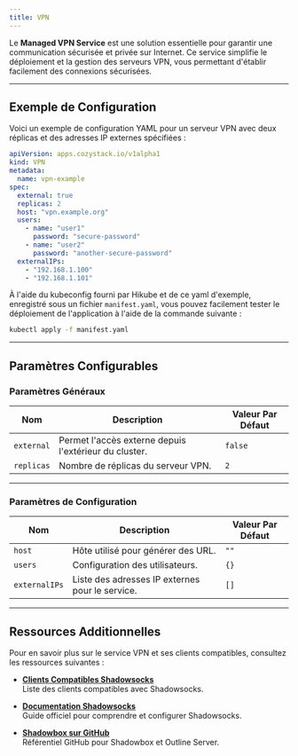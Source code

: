 ```yaml
---
title: VPN
---
```


Le **Managed VPN Service** est une solution essentielle pour garantir une communication sécurisée et privée sur Internet. Ce service simplifie le déploiement et la gestion des serveurs VPN, vous permettant d'établir facilement des connexions sécurisées.

---

## Exemple de Configuration

Voici un exemple de configuration YAML pour un serveur VPN avec deux réplicas et des adresses IP externes spécifiées :

```yaml
apiVersion: apps.cozystack.io/v1alpha1
kind: VPN
metadata:
  name: vpn-example
spec:
  external: true
  replicas: 2
  host: "vpn.example.org"
  users:
    - name: "user1"
      password: "secure-password"
    - name: "user2"
      password: "another-secure-password"
  externalIPs:
    - "192.168.1.100"
    - "192.168.1.101"
```

À l'aide du kubeconfig fourni par Hikube et de ce yaml d'exemple, enregistré sous un fichier `manifest.yaml`, vous pouvez facilement tester le déploiement de l'application à l'aide de la commande suivante :

```sh
kubectl apply -f manifest.yaml
```

---

## Paramètres Configurables

### **Paramètres Généraux**

| **Nom**        | **Description**                                      | **Valeur Par Défaut** |
|-----------------|------------------------------------------------------|------------------------|
| `external`     | Permet l'accès externe depuis l'extérieur du cluster. | `false`               |
| `replicas`     | Nombre de réplicas du serveur VPN.                    | `2`                   |

---

### **Paramètres de Configuration**

| **Nom**          | **Description**                                     | **Valeur Par Défaut** |
|-------------------|-----------------------------------------------------|------------------------|
| `host`           | Hôte utilisé pour générer des URL.                  | `""`                  |
| `users`          | Configuration des utilisateurs.                     | `{}`                  |
| `externalIPs`    | Liste des adresses IP externes pour le service.      | `[]`                  |

---

## Ressources Additionnelles

Pour en savoir plus sur le service VPN et ses clients compatibles, consultez les ressources suivantes :

- **[Clients Compatibles Shadowsocks](https://shadowsocks5.github.io/en/download/clients.html)**  
  Liste des clients compatibles avec Shadowsocks.

- **[Documentation Shadowsocks](https://shadowsocks.org/)**  
  Guide officiel pour comprendre et configurer Shadowsocks.

- **[Shadowbox sur GitHub](https://github.com/Jigsaw-Code/outline-server/tree/master/src/shadowbox)**  
  Référentiel GitHub pour Shadowbox et Outline Server.
  